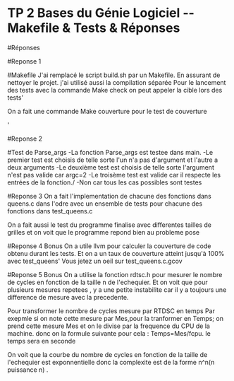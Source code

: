 # TP 2 Bases du Génie Logiciel -- Makefile & Tests & Réponses


#Réponses


#Reponse 1

#Makefile
J'ai remplacé le script build.sh par un Makefile.
En assurant de nettoyer le projet.
j'ai utilisé aussi la compilation séparée
Pour le lancement des tests avec la commande Make check on peut appeler la cible lors des tests'

On a fait une commande Make couverture pour le test de couverture

'

#Reponse 2

#Test de Parse_args
-La fonction Parse_args est testee dans main.
-Le premier test est choisis de telle sorte l'un n'a pas d'argument et l'autre a deux arguments
-Le deuxième test est choisis de telle sorte l'argument n'est pas valide car argc=2
-Le troisème test est valide car il respecte les entrées de la fonction./
-Non car tous les cas possibles sont testes

#Reponse 3
On a fait l'implementation de chacune des fonctions dans queens.c dans l'odre avec un ensemble de tests pour chacune des fonctions dans test_queens.c

On a fait aussi le test du programme finalise avec differentes tailles de grilles et on voit que le programme  repond bien au probleme pose


#Reponse 4 Bonus
On a utile llvm pour calculer la couverture de code obtenu durant les tests.
Et on a un taux de couverture atteint jusqu'à 100% avec test_queens'
Vous jetez un oeil sur test_queens.c.gcov


#Reponse 5 Bonus
On a utilise la fonction rdtsc.h pour mesurer le nombre de cycles en fonction de la taille n de l'echequier.
Et on voit que pour plusieurs mesures repetees , y a une petite instabilite car il y a toujours une difference de mesure avec la precedente.

Pour transformer le nombre de cycles mesure par RTDSC en temps Par exepmle si on note cette mesure par Mes,pour la tranformer en Temps; on prend cette mesure Mes et on le divise par la frequence du CPU de la machine.
donc on la formule suivante pour cela :
Temps=Mes/fcpu. le temps sera en seconde
 
On voit que la courbe du nombre de cycles  en fonction de la taille de l'echequier est exponnentielle donc la complexite est de la forme n^n(n puissance n) .








